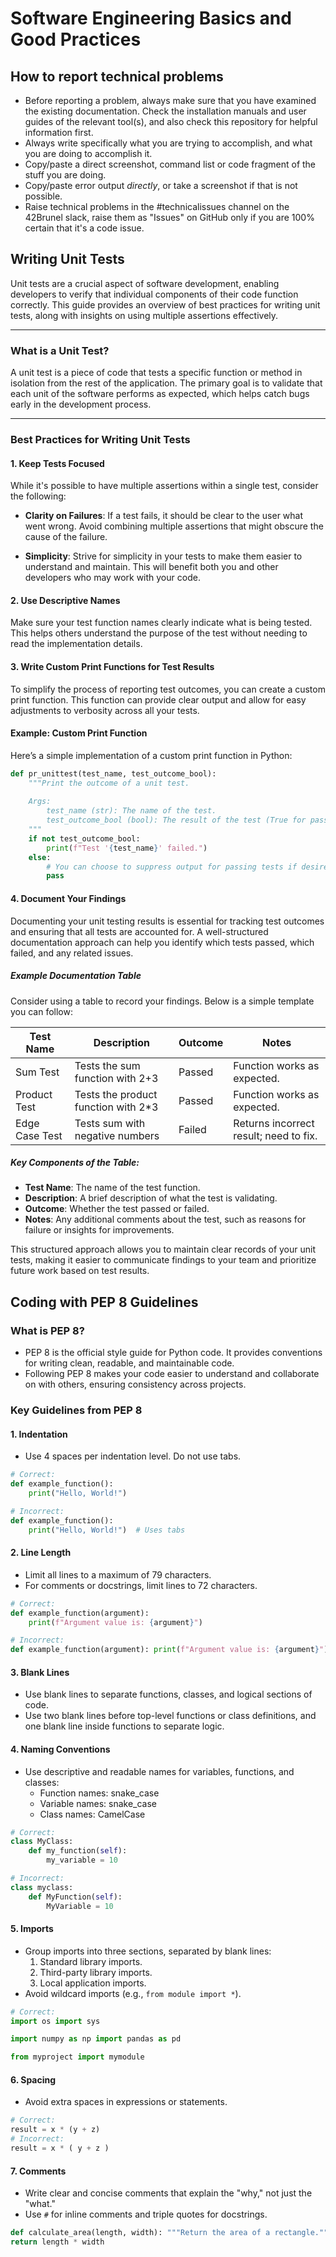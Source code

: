 # Software Engineering Basics and Good Practices

## How to report technical problems
* Before reporting a problem, always make sure that you have examined the existing documentation. Check the installation manuals and user guides of the relevant tool(s), and also check this repository for helpful information first.
* Always write specifically what you are trying to accomplish, and what you are doing to accomplish it.
* Copy/paste a direct screenshot, command list or code fragment of the stuff you are doing.
* Copy/paste error output *directly*, or take a screenshot if that is not possible.
* Raise technical problems in the #technicalissues channel on the 42Brunel slack, raise them as "Issues" on GitHub only if you are 100% certain that it's a code issue.

## Writing Unit Tests

Unit tests are a crucial aspect of software development, enabling developers to verify that individual components of their code function correctly. This guide provides an overview of best practices for writing unit tests, along with insights on using multiple assertions effectively.

---

### What is a Unit Test?

A unit test is a piece of code that tests a specific function or method in isolation from the rest of the application. The primary goal is to validate that each unit of the software performs as expected, which helps catch bugs early in the development process.

---

### Best Practices for Writing Unit Tests

#### 1. Keep Tests Focused

While it's possible to have multiple assertions within a single test, consider the following:

- **Clarity on Failures**: If a test fails, it should be clear to the user what went wrong. Avoid combining multiple assertions that might obscure the cause of the failure.

- **Simplicity**: Strive for simplicity in your tests to make them easier to understand and maintain. This will benefit both you and other developers who may work with your code.

#### 2. Use Descriptive Names

Make sure your test function names clearly indicate what is being tested. This helps others understand the purpose of the test without needing to read the implementation details.

#### 3. Write Custom Print Functions for Test Results

To simplify the process of reporting test outcomes, you can create a custom print function. This function can provide clear output and allow for easy adjustments to verbosity across all your tests.

#### Example: Custom Print Function

Here’s a simple implementation of a custom print function in Python:

```python
def pr_unittest(test_name, test_outcome_bool):
    """Print the outcome of a unit test.
    
    Args:
        test_name (str): The name of the test.
        test_outcome_bool (bool): The result of the test (True for pass, False for fail).
    """
    if not test_outcome_bool:
        print(f"Test '{test_name}' failed.")
    else:
        # You can choose to suppress output for passing tests if desired.
        pass
```

#### 4. Document Your Findings

Documenting your unit testing results is essential for tracking test outcomes and ensuring that all tests are accounted for. A well-structured documentation approach can help you identify which tests passed, which failed, and any related issues. 

##### Example Documentation Table

Consider using a table to record your findings. Below is a simple template you can follow:

| Test Name         | Description                     | Outcome | Notes                            |
|-------------------|---------------------------------|---------|----------------------------------|
| Sum Test          | Tests the sum function with 2+3 | Passed  | Function works as expected.     |
| Product Test      | Tests the product function with 2*3 | Passed  | Function works as expected.     |
| Edge Case Test    | Tests sum with negative numbers | Failed  | Returns incorrect result; need to fix. |

##### Key Components of the Table:

- **Test Name**: The name of the test function.
- **Description**: A brief description of what the test is validating.
- **Outcome**: Whether the test passed or failed.
- **Notes**: Any additional comments about the test, such as reasons for failure or insights for improvements.

This structured approach allows you to maintain clear records of your unit tests, making it easier to communicate findings to your team and prioritize future work based on test results.

## Coding with PEP 8 Guidelines

### What is PEP 8?
* PEP 8 is the official style guide for Python code. It provides conventions for writing clean, readable, and maintainable code.
* Following PEP 8 makes your code easier to understand and collaborate on with others, ensuring consistency across projects.


### Key Guidelines from PEP 8

#### 1. **Indentation**
* Use 4 spaces per indentation level. Do not use tabs.
```python
# Correct:
def example_function():
    print("Hello, World!")

# Incorrect:
def example_function(): 
    print("Hello, World!")  # Uses tabs
```
#### 2. **Line Length**
* Limit all lines to a maximum of 79 characters.
* For comments or docstrings, limit lines to 72 characters.
```python
# Correct:
def example_function(argument):
    print(f"Argument value is: {argument}")

# Incorrect:
def example_function(argument): print(f"Argument value is: {argument}")  # Too long
```
#### 3. **Blank Lines**
* Use blank lines to separate functions, classes, and logical sections of code.
* Use two blank lines before top-level functions or class definitions, and one blank line inside functions to separate logic.

#### 4. **Naming Conventions**
* Use descriptive and readable names for variables, functions, and classes:
    - Function names: snake_case
    - Variable names: snake_case
    - Class names: CamelCase
```python
# Correct:
class MyClass:
    def my_function(self):
        my_variable = 10

# Incorrect:
class myclass:
    def MyFunction(self):
        MyVariable = 10
```
#### 5. Imports
* Group imports into three sections, separated by blank lines:
  1. Standard library imports.
  2. Third-party library imports.
  3. Local application imports.
* Avoid wildcard imports (e.g., `from module import *`).
```python
# Correct:
import os import sys

import numpy as np import pandas as pd

from myproject import mymodule
```
#### 6. Spacing
* Avoid extra spaces in expressions or statements.
```python
# Correct:
result = x * (y + z)
# Incorrect:
result = x * ( y + z )
```
#### 7. Comments
* Write clear and concise comments that explain the "why," not just the "what."
* Use `#` for inline comments and triple quotes for docstrings.
```python
def calculate_area(length, width): """Return the area of a rectangle.""" 
return length * width
```

